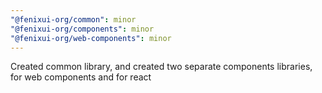 ```yaml
---
"@fenixui-org/common": minor
"@fenixui-org/components": minor
"@fenixui-org/web-components": minor
---
```


Created common library, and created two separate components libraries, for web components and for react

